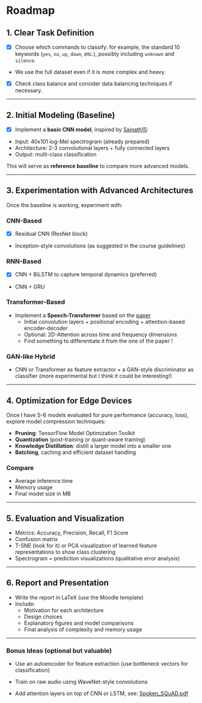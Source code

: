 # Roadmap

## **1. Clear Task Definition**

- [x]  Choose which commands to classify: for example, the standard 10 keywords (`yes`, `no`, `up`, `down`, etc.), possibly including `unknown` and `silence`.
- We use the full dataset even if it is more complex and heavy.
- [x]  Check class balance and consider data balancing techniques if necessary.

---

## **2. Initial Modeling (Baseline)**

- [x]  Implement a **basic CNN model**, inspired by [Sainath15](docs\CNN_interspeech.pdf):
- Input: 40x101 log-Mel spectrogram (already prepared)
- Architecture: 2-3 convolutional layers + fully connected layers
- Output: multi-class classification

This will serve as **reference baseline** to compare more advanced models.

---

## **3. Experimentation with Advanced Architectures**

Once the baseline is working, experiment with:

### CNN-Based

- [x] Residual CNN (ResNet block)
- Inception-style convolutions (as suggested in the course guidelines)

### RNN-Based

- [x] CNN + BiLSTM to capture temporal dynamics (preferred)
- CNN + GRU

### Transformer-Based

- Implement a **Speech-Transformer** based on the [paper](docs\Speech-Transformer_2018.pdf)
  - Initial convolution layers + positional encoding + attention-based encoder-decoder
  - Optional: 2D-Attention across time and frequency dimensions
  - Find something to differentiate it from the one of the paper !

### GAN-like Hybrid

- CNN or Transformer as feature extractor + a GAN-style discriminator as classifier (more experimental but I think it could be interesting!)

---

## **4. Optimization for Edge Devices**

Once I have 5–6 models evaluated for pure performance (accuracy, loss), explore model compression techniques:

- **Pruning**: TensorFlow Model Optimization Toolkit
- **Quantization** (post-training or quant-aware training)
- **Knowledge Distillation**: distill a larger model into a smaller one
- **Batching**, caching and efficient dataset handling

### Compare

- Average inference time
- Memory usage
- Final model size in MB

---

## **5. Evaluation and Visualization**

- Metrics: Accuracy, Precision, Recall, F1 Score
- Confusion matrix
- T-SNE (look for it) or PCA visualization of learned feature representations to show class clustering
- Spectrogram + prediction visualizations (qualitative error analysis)

---

## **6. Report and Presentation**

- Write the report in LaTeX (use the Moodle template)
- Include:
  - Motivation for each architecture
  - Design choices
  - Explanatory figures and model comparisons
  - Final analysis of complexity and memory usage

---

### Bonus Ideas (optional but valuable)

- Use an autoencoder for feature extraction (use bottleneck vectors for classification)
- Train on raw audio using WaveNet-style convolutions

- Add attention layers on top of CNN or LSTM, see: [Spoken_SQuAD.pdf](docs\Spoken_SQuAD.pdf)
